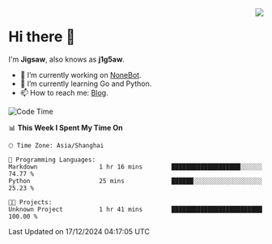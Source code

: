 <a href="#">
  <img align="right" src="https://github-readme-stats.vercel.app/api?username=j1g5awi&count_private=true&show_icons=true&title_color=80070B&text_color=B3B3B3&bg_color=212121&icon_color=80070B" />
</a>

# Hi there 👋

I'm **Jigsaw**, also knows as **j1g5aw**.

- 🔭 I’m currently working on [NoneBot](https://github.com/nonebot).
- 🌱 I’m currently learning Go and Python.
- 📫 How to reach me: [Blog](https://blog.maddestroyer.xyz/).

<!--START_SECTION:waka-->
![Code Time](http://img.shields.io/badge/Code%20Time-1%2C807%20hrs%2039%20mins-blue)

📊 **This Week I Spent My Time On** 

```text
🕑︎ Time Zone: Asia/Shanghai

💬 Programming Languages: 
Markdown                 1 hr 16 mins        ███████████████████░░░░░░   74.77 % 
Python                   25 mins             ██████░░░░░░░░░░░░░░░░░░░   25.23 % 

🐱‍💻 Projects: 
Unknown Project          1 hr 41 mins        █████████████████████████   100.00 % 
```


 Last Updated on 17/12/2024 04:17:05 UTC
<!--END_SECTION:waka-->

